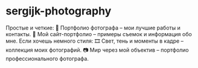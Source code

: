 # sergijk-photography
Простые и четкие: 📸 Портфолио фотографа – мои лучшие работы и контакты.  🌟 Мой сайт-портфолио – примеры съемок и информация обо мне.  Если хочешь немного стиля: 🎞 Свет, тень и моменты в кадре – коллекция моих фотографий.  📷 Мир через мой объектив – портфолио профессионального фотографа.
